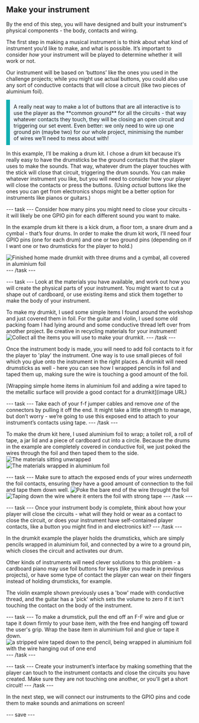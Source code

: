 ## Make your instrument

By the end of this step, you will have designed and built your instrument's physical components - the body, contacts and wiring. 

The first step in making a musical instrument is to think about what kind of instrument you’d like to make, and what is possible. It’s important to consider *how* your instrument will be played to determine whether it will work or not.

Our instrument will be based on ‘buttons’ like the ones you used in the challenge projects; while you might use actual buttons, you could also use any sort of conductive contacts that will close a circuit (like two pieces of aluminium foil). 

<p style="border-left: solid; border-width:10px; border-color: #0faeb0; background-color: aliceblue; padding: 10px;">
A really neat way to make a lot of buttons that are all interactive is to use the player as the **common ground** for all the circuits - that way whatever contacts they touch, they will be closing an open circuit and triggering our set event. Even better: we only need to wire up one ground pin (maybe two) for our whole project, minimising the number of wires we’ll need to mess about with!
</p>

In this example, I’ll be making a drum kit. I chose a drum kit because it’s really easy to have the drumsticks be the ground contacts that the player uses to make the sounds. That way, whatever drum the player touches with the stick will close that circuit, triggering the drum sounds. You can make whatever instrument you like, but you will need to consider how your player will close the contacts or press the buttons. (Using *actual* buttons like the ones you can get from electronics shops might be a better option for instruments like pianos or guitars.)

--- task ---
Consider how many pins you might need to close your circuits - it will likely be one GPIO pin for each different sound you want to make.

In the example drum kit there is a kick drum, a floor tom, a snare drum and a cymbal - that’s four drums. In order to make the drum kit work, I’ll need four GPIO pins (one for each drum) and one or two ground pins (depending on if I want one or two drumsticks for the player to hold.) 

![Finished home made drumkit with three drums and a cymbal, all covered in aluminium foil](images/drumkit-complete.jpg)
--- /task ---

--- task ---
Look at the materials you have available, and work out how you will create the physical parts of your instrument. You might want to cut a shape out of cardboard, or use existing items and stick them together to make the body of your instrument. 

To make my drumkit, I used some simple items I found around the workshop and just covered them in foil. For the guitar and violin, I used some old packing foam I had lying around and some conductive thread left over from another project. Be creative in recycling materials for your instrument!
![Collect all the items you will use to make your drumkit.](images/materials.jpg)
--- /task ---

Once the instrument body is made, you will need to add foil contacts to it for the player to 'play' the instrument. One way is to use small pieces of foil which you glue onto the instrument in the right places. A drumkit will need drumsticks as well - here you can see how I wrapped pencils in foil and taped them up, making sure the wire is touching a good amount of the foil.

[Wrapping simple home items in aluminium foil and adding a wire taped to the metallic surface will provide a good contact for a drumkit](image URL)

--- task ---
Take each of your f-f jumper cables and remove *one* of the connectors by pulling it off the end. It might take a little strength to manage, but don’t worry - we’re going to use this exposed end to attach to your instrument’s contacts using tape. 
--- /task ---

To make the drum kit here, I used aluminium foil to wrap; a toilet roll, a roll of tape, a jar lid and a piece of cardboard cut into a circle. Because the drums in the example are completely covered in conductive foil, we just poked the wires through the foil and then taped them to the side. 
![The materials sitting unwrapped](images/stuff.jpg)
![The materials wrapped in aluminium foil](images/stuff-wrapped.jpg)

--- task ---
Make sure to attach the exposed ends of your wires *underneath* the foil contacts, ensuring they have a good amount of connection to the foil and tape them down well.
![Poke the bare end of the wire throught the foil](images/insert-wire.jpg)
![Taping down the wire where it enters the foil with strong tape](images/tape-wire.jpg)
--- /task ---

--- task ---
Once your instrument body is complete, think about how your player will close the circuits - what will they hold or wear as a contact to close the circuit, or does your instrument have self-contained player contacts, like a button you might find in and electronics kit? 
--- /task ---

In the drumkit example the player holds the drumsticks, which are simply pencils wrapped in aluminium foil, and connected by a wire to a ground pin, which closes the circuit and activates our drum. 

Other kinds of instruments will need clever solutions to this problem - a cardboard piano may use foil buttons for keys (like you made in previous projects), or have some type of contact the player can wear on their fingers instead of holding drumsticks, for example. 

The violin example shown previously uses a 'bow' made with conductive thread, and the guitar has a 'pick' which sets the volume to zero if it isn't touching the contact on the body of the instrument.

--- task ---
To make a drumstick, pull the end off an F-F wire and glue or tape it down firmly to your base item, with the free end hanging off toward the user's grip. Wrap the base item in aluminium foil and glue or tape it down.
![a stripped wire taped down to the pencil, being wrapped in aluminium foil with the wire hanging out of one end](images/9-interaction-tool.jpg)
--- /task ---

--- task ---
Create your instrument’s interface by making something that the player can touch to the instrument contacts and close the circuits you have created. Make sure they are not touching one another, or you'll get a short circuit!
--- /task ---

In the next step, we will connect our instruments to the GPIO pins and code them to make sounds and animations on screen!

--- save ---